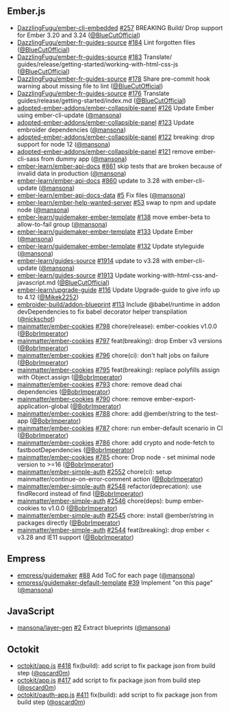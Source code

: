 ## Ember.js

- [DazzlingFugu/ember-cli-embedded]
  [#257](https://github.com/DazzlingFugu/ember-cli-embedded/pull/257) BREAKING
  Build/ Drop support for Ember 3.20 and 3.24 ([@BlueCutOfficial])
- [DazzlingFugu/ember-fr-guides-source]
  [#184](https://github.com/DazzlingFugu/ember-fr-guides-source/pull/184) Lint
  forgotten files ([@BlueCutOfficial])
- [DazzlingFugu/ember-fr-guides-source]
  [#183](https://github.com/DazzlingFugu/ember-fr-guides-source/pull/183)
  Translate/ guides/release/getting-started/working-with-html-css-js
  ([@BlueCutOfficial])
- [DazzlingFugu/ember-fr-guides-source]
  [#178](https://github.com/DazzlingFugu/ember-fr-guides-source/pull/178) Share
  pre-commit hook warning about missing file to lint ([@BlueCutOfficial])
- [DazzlingFugu/ember-fr-guides-source]
  [#176](https://github.com/DazzlingFugu/ember-fr-guides-source/pull/176)
  Translate guides/release/getting-started/index.md ([@BlueCutOfficial])
- [adopted-ember-addons/ember-collapsible-panel]
  [#126](https://github.com/adopted-ember-addons/ember-collapsible-panel/pull/126)
  Update Ember using ember-cli-update ([@mansona])
- [adopted-ember-addons/ember-collapsible-panel]
  [#123](https://github.com/adopted-ember-addons/ember-collapsible-panel/pull/123)
  Update embroider dependencies ([@mansona])
- [adopted-ember-addons/ember-collapsible-panel]
  [#122](https://github.com/adopted-ember-addons/ember-collapsible-panel/pull/122)
  breaking: drop support for node 12 ([@mansona])
- [adopted-ember-addons/ember-collapsible-panel]
  [#121](https://github.com/adopted-ember-addons/ember-collapsible-panel/pull/121)
  remove ember-cli-sass from dummy app ([@mansona])
- [ember-learn/ember-api-docs]
  [#861](https://github.com/ember-learn/ember-api-docs/pull/861) skip tests that
  are broken because of invalid data in production ([@mansona])
- [ember-learn/ember-api-docs]
  [#860](https://github.com/ember-learn/ember-api-docs/pull/860) update to 3.28
  with ember-cli-update ([@mansona])
- [ember-learn/ember-api-docs-data]
  [#5](https://github.com/ember-learn/ember-api-docs-data/pull/5) Fix files
  ([@mansona])
- [ember-learn/ember-help-wanted-server]
  [#53](https://github.com/ember-learn/ember-help-wanted-server/pull/53) swap to
  npm and update node ([@mansona])
- [ember-learn/guidemaker-ember-template]
  [#138](https://github.com/ember-learn/guidemaker-ember-template/pull/138) move
  ember-beta to allow-to-fail group ([@mansona])
- [ember-learn/guidemaker-ember-template]
  [#133](https://github.com/ember-learn/guidemaker-ember-template/pull/133)
  Update Ember ([@mansona])
- [ember-learn/guidemaker-ember-template]
  [#132](https://github.com/ember-learn/guidemaker-ember-template/pull/132)
  Update styleguide ([@mansona])
- [ember-learn/guides-source]
  [#1914](https://github.com/ember-learn/guides-source/pull/1914) update to
  v3.28 with ember-cli-update ([@mansona])
- [ember-learn/guides-source]
  [#1913](https://github.com/ember-learn/guides-source/pull/1913) Update
  working-with-html-css-and-javascript.md ([@BlueCutOfficial])
- [ember-learn/upgrade-guide]
  [#116](https://github.com/ember-learn/upgrade-guide/pull/116) Update
  Upgrade-guide to give info up to 4.12 ([@Mikek2252])
- [embroider-build/addon-blueprint]
  [#113](https://github.com/embroider-build/addon-blueprint/pull/113) Include
  @babel/runtime in addon devDependencies to fix babel decorator helper
  transpilation ([@nickschot])
- [mainmatter/ember-cookies]
  [#798](https://github.com/mainmatter/ember-cookies/pull/798) chore(release):
  ember-cookies v1.0.0 ([@BobrImperator])
- [mainmatter/ember-cookies]
  [#797](https://github.com/mainmatter/ember-cookies/pull/797) feat(breaking):
  drop Ember v3 versions ([@BobrImperator])
- [mainmatter/ember-cookies]
  [#796](https://github.com/mainmatter/ember-cookies/pull/796) chore(ci): don't
  halt jobs on failure ([@BobrImperator])
- [mainmatter/ember-cookies]
  [#795](https://github.com/mainmatter/ember-cookies/pull/795) feat(breaking):
  replace polyfills assign with Object.assign ([@BobrImperator])
- [mainmatter/ember-cookies]
  [#793](https://github.com/mainmatter/ember-cookies/pull/793) chore: remove
  dead chai dependencies ([@BobrImperator])
- [mainmatter/ember-cookies]
  [#790](https://github.com/mainmatter/ember-cookies/pull/790) chore: remove
  ember-export-application-global ([@BobrImperator])
- [mainmatter/ember-cookies]
  [#788](https://github.com/mainmatter/ember-cookies/pull/788) chore: add
  @ember/string to the test-app ([@BobrImperator])
- [mainmatter/ember-cookies]
  [#787](https://github.com/mainmatter/ember-cookies/pull/787) chore: run
  ember-default scenario in CI ([@BobrImperator])
- [mainmatter/ember-cookies]
  [#786](https://github.com/mainmatter/ember-cookies/pull/786) chore: add crypto
  and node-fetch to fastbootDependencies ([@BobrImperator])
- [mainmatter/ember-cookies]
  [#785](https://github.com/mainmatter/ember-cookies/pull/785) chore: Drop
  node - set minimal node version to >=16 ([@BobrImperator])
- [mainmatter/ember-simple-auth]
  [#2552](https://github.com/mainmatter/ember-simple-auth/pull/2552) chore(ci):
  setup mainmatter/continue-on-error-comment action ([@BobrImperator])
- [mainmatter/ember-simple-auth]
  [#2548](https://github.com/mainmatter/ember-simple-auth/pull/2548)
  refactor(deprecation): use findRecord instead of find ([@BobrImperator])
- [mainmatter/ember-simple-auth]
  [#2546](https://github.com/mainmatter/ember-simple-auth/pull/2546)
  chore(deps): bump ember-cookies to v1.0.0 ([@BobrImperator])
- [mainmatter/ember-simple-auth]
  [#2545](https://github.com/mainmatter/ember-simple-auth/pull/2545) chore:
  install @ember/string in packages directly ([@BobrImperator])
- [mainmatter/ember-simple-auth]
  [#2544](https://github.com/mainmatter/ember-simple-auth/pull/2544)
  feat(breaking): drop ember < v3.28 and IE11 support ([@BobrImperator])

## Empress

- [empress/guidemaker] [#88](https://github.com/empress/guidemaker/pull/88) Add
  ToC for each page ([@mansona])
- [empress/guidemaker-default-template]
  [#39](https://github.com/empress/guidemaker-default-template/pull/39)
  Implement "on this page" ([@mansona])

## JavaScript

- [mansona/layer-gen] [#2](https://github.com/mansona/layer-gen/pull/2) Extract
  blueprints ([@mansona])

## Octokit

- [octokit/app.js] [#418](https://github.com/octokit/app.js/pull/418)
  fix(build): add script to fix package json from build step ([@oscard0m])
- [octokit/app.js] [#417](https://github.com/octokit/app.js/pull/417) add script
  to fix package json from build step ([@oscard0m])
- [octokit/oauth-app.js]
  [#411](https://github.com/octokit/oauth-app.js/pull/411) fix(build): add
  script to fix package json from build step ([@oscard0m])

[@bluecutofficial]: https://github.com/BlueCutOfficial
[@bobrimperator]: https://github.com/BobrImperator
[@mikek2252]: https://github.com/Mikek2252
[@mansona]: https://github.com/mansona
[@nickschot]: https://github.com/nickschot
[@oscard0m]: https://github.com/oscard0m
[dazzlingfugu/ember-cli-embedded]:
  https://github.com/DazzlingFugu/ember-cli-embedded
[dazzlingfugu/ember-fr-guides-source]:
  https://github.com/DazzlingFugu/ember-fr-guides-source
[adopted-ember-addons/ember-collapsible-panel]:
  https://github.com/adopted-ember-addons/ember-collapsible-panel
[ember-learn/ember-api-docs-data]:
  https://github.com/ember-learn/ember-api-docs-data
[ember-learn/ember-api-docs]: https://github.com/ember-learn/ember-api-docs
[ember-learn/ember-help-wanted-server]:
  https://github.com/ember-learn/ember-help-wanted-server
[ember-learn/guidemaker-ember-template]:
  https://github.com/ember-learn/guidemaker-ember-template
[ember-learn/guides-source]: https://github.com/ember-learn/guides-source
[ember-learn/upgrade-guide]: https://github.com/ember-learn/upgrade-guide
[embroider-build/addon-blueprint]:
  https://github.com/embroider-build/addon-blueprint
[empress/guidemaker-default-template]:
  https://github.com/empress/guidemaker-default-template
[empress/guidemaker]: https://github.com/empress/guidemaker
[mainmatter/ember-cookies]: https://github.com/mainmatter/ember-cookies
[mainmatter/ember-simple-auth]: https://github.com/mainmatter/ember-simple-auth
[mansona/layer-gen]: https://github.com/mansona/layer-gen
[octokit/app.js]: https://github.com/octokit/app.js
[octokit/oauth-app.js]: https://github.com/octokit/oauth-app.js
